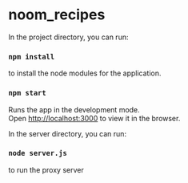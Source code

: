 # noom_recipes

In the project directory, you can run:

### `npm install`

to install the node modules for the application.

### `npm start`

Runs the app in the development mode.<br>
Open [http://localhost:3000](http://localhost:3000) to view it in the browser.

In the server directory, you can run:

### `node server.js`

to run the proxy server


